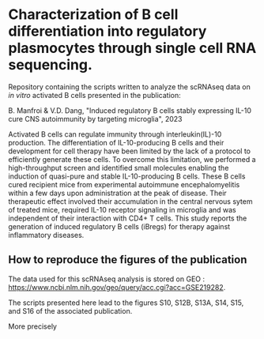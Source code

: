 # Characterization of B cell differentiation into regulatory plasmocytes through single cell RNA sequencing.

Repository containing the scripts written to analyze the scRNAseq data on *in vitro* activated B cells presented in the publication:

B. Manfroi & V.D. Dang, "Induced regulatory B cells stably expressing IL-10 cure CNS autoimmunity by targeting microglia", 2023

Activated B cells can regulate immunity through interleukin(IL)-10 production. The differentiation of IL-10-producing B cells and their development for cell therapy have been limited by the lack of a protocol to efficiently generate these cells. To overcome this limitation, we performed a high-throughput screen and identified small molecules enabling the induction of quasi-pure and stable IL-10-producing B cells. These B cells cured recipient mice from experimental autoimmune encephalomyelitis within a few days upon administration at the peak of disease. Their therapeutic effect involved their accumulation in the central nervous sytem of treated mice, required IL-10 receptor signaling in microglia and was independent of their interaction with CD4+ T cells. This study reports the generation of induced regulatory B cells (iBregs) for therapy against inflammatory diseases. 

## How to reproduce the figures of the publication

The data used for this scRNAseq analysis is stored on GEO : https://www.ncbi.nlm.nih.gov/geo/query/acc.cgi?acc=GSE219282.

The scripts presented here lead to the figures S10, S12B, S13A, S14, S15, and S16 of the associated publication.

More precisely
